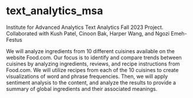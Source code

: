 # text_analytics_msa
Institute for Advanced Analytics Text Analytics Fall 2023 Project. Collaborated with Kush Patel, Cinoon Bak, Harper Wang, and Ngozi Emeh- Festus

We will analyze ingredients from 10 different cuisines available on the website Food.com. Our focus is to identify and compare trends between cuisines by analyzing ingredients, reviews, and recipe instructions from Food.com. We will utilize recipes from each of the 10 cuisines to create visualizations of word and phrase frequencies. Then, we will apply sentiment analysis to the content, and analyze the results to provide a summary of global ingredients and their associated meanings. 

